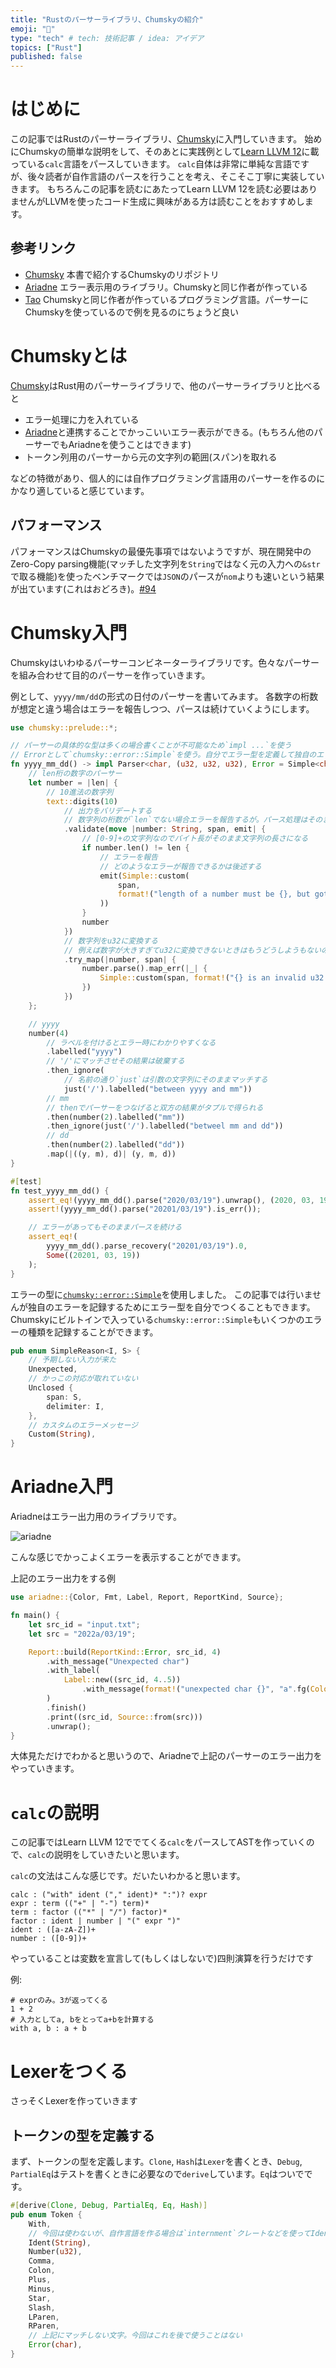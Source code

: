 ```yaml
---
title: "Rustのパーサーライブラリ、Chumskyの紹介"
emoji: "🦀"
type: "tech" # tech: 技術記事 / idea: アイデア
topics: ["Rust"]
published: false
---
```


# はじめに

この記事ではRustのパーサーライブラリ、[Chumsky](https://github.com/zesterer/chumsky)に入門していきます。
始めにChumskyの簡単な説明をして、そのあとに実践例として[Learn LLVM 12](https://www.packtpub.com/product/learn-llvm-12/9781839213502)に載っている`calc`言語をパースしていきます。
`calc`自体は非常に単純な言語ですが、後々読者が自作言語のパースを行うことを考え、そこそこ丁寧に実装していきます。
もちろんこの記事を読むにあたってLearn LLVM 12を読む必要はありませんがLLVMを使ったコード生成に興味がある方は読むことをおすすめします。

## 参考リンク

* [Chumsky](https://github.com/zesterer/chumsky)
    本書で紹介するChumskyのリポジトリ
* [Ariadne](https://github.com/zesterer/ariadne)
    エラー表示用のライブラリ。Chumskyと同じ作者が作っている
* [Tao](https://github.com/zesterer/tao)
    Chumskyと同じ作者が作っているプログラミング言語。パーサーにChumskyを使っているので例を見るのにちょうど良い

# Chumskyとは

[Chumsky](https://github.com/zesterer/chumsky)はRust用のパーサーライブラリで、他のパーサーライブラリと比べると

* エラー処理に力を入れている
* [Ariadne](https://github.com/zesterer/ariadne)と連携することでかっこいいエラー表示ができる。(もちろん他のパーサーでもAriadneを使うことはできます)
* トークン列用のパーサーから元の文字列の範囲(スパン)を取れる

などの特徴があり、個人的には自作プログラミング言語用のパーサーを作るのにかなり適していると感じています。

## パフォーマンス

パフォーマンスはChumskyの最優先事項ではないようですが、現在開発中のZero-Copy parsing機能(マッチした文字列を`String`ではなく元の入力への`&str`で取る機能)を使ったベンチマークでは`JSON`のパースが`nom`よりも速いという結果が出ています(これはおどろき)。[#94](https://github.com/zesterer/chumsky/pull/94)

# Chumsky入門

Chumskyはいわゆるパーサーコンビネーターライブラリです。色々なパーサーを組み合わせて目的のパーサーを作っていきます。

例として、`yyyy/mm/dd`の形式の日付のパーサーを書いてみます。
各数字の桁数が想定と違う場合はエラーを報告しつつ、パースは続けていくようにします。

```rust
use chumsky::prelude::*;

// パーサーの具体的な型は多くの場合書くことが不可能なため`impl ...`を使う
// Errorとして`chumsky::error::Simple`を使う。自分でエラー型を定義して独自のエラーを保持するようにすることもできる。
fn yyyy_mm_dd() -> impl Parser<char, (u32, u32, u32), Error = Simple<char>> {
    // len桁の数字のパーサー
    let number = |len| {
        // 10進法の数字列
        text::digits(10)
            // 出力をバリデートする
            // 数字列の桁数が`len`でない場合エラーを報告するが。パース処理はそのまま続く
            .validate(move |number: String, span, emit| {
                // [0-9]+の文字列なのでバイト長がそのまま文字列の長さになる
                if number.len() != len {
                    // エラーを報告
                    // どのようなエラーが報告できるかは後述する
                    emit(Simple::custom(
                        span,
                        format!("length of a number must be {}, but got {}", len, &number),
                    ))
                }
                number
            })
            // 数字列をu32に変換する
            // 例えば数字が大きすぎてu32に変換できないときはもうどうしようもないのでパースを打ち切る
            .try_map(|number, span| {
                number.parse().map_err(|_| {
                    Simple::custom(span, format!("{} is an invalid u32 string", &number))
                })
            })
    };

    // yyyy
    number(4)
        // ラベルを付けるとエラー時にわかりやすくなる
        .labelled("yyyy")
        // '/'にマッチさせその結果は破棄する
        .then_ignore(
            // 名前の通り`just`は引数の文字列にそのままマッチする
            just('/').labelled("between yyyy and mm"))
        // mm
        // thenでパーサーをつなげると双方の結果がタプルで得られる
        .then(number(2).labelled("mm"))
        .then_ignore(just('/').labelled("betweel mm and dd"))
        // dd
        .then(number(2).labelled("dd"))
        .map(|((y, m), d)| (y, m, d))
}

#[test]
fn test_yyyy_mm_dd() {
    assert_eq!(yyyy_mm_dd().parse("2020/03/19").unwrap(), (2020, 03, 19));
    assert!(yyyy_mm_dd().parse("20201/03/19").is_err());

    // エラーがあってもそのままパースを続ける
    assert_eq!(
        yyyy_mm_dd().parse_recovery("20201/03/19").0,
        Some((20201, 03, 19))
    );
}
```

エラーの型に[`chumsky::error::Simple`](https://docs.rs/chumsky/0.8.0/chumsky/error/struct.Simple.html)を使用しました。
この記事では行いませんが独自のエラーを記録するためにエラー型を自分でつくることもできます。
Chumskyにビルトインで入っている`chumsky::error::Simple`もいくつかのエラーの種類を記録することができます。

```rust
pub enum SimpleReason<I, S> {
    // 予期しない入力が来た
    Unexpected,
    // かっこの対応が取れていない
    Unclosed {
        span: S,
        delimiter: I,
    },
    // カスタムのエラーメッセージ
    Custom(String),
}
```

# Ariadne入門

Ariadneはエラー出力用のライブラリです。

![ariadne](/images/ariadne.png)

こんな感じでかっこよくエラーを表示することができます。

上記のエラー出力をする例

```rust
use ariadne::{Color, Fmt, Label, Report, ReportKind, Source};

fn main() {
    let src_id = "input.txt";
    let src = "2022a/03/19";

    Report::build(ReportKind::Error, src_id, 4)
        .with_message("Unexpected char")
        .with_label(
            Label::new((src_id, 4..5))
                .with_message(format!("unexpected char {}", "a".fg(Color::Red))),
        )
        .finish()
        .print((src_id, Source::from(src)))
        .unwrap();
}
```

大体見ただけでわかると思いうので、Ariadneで上記のパーサーのエラー出力をやっていきます。



# `calc`の説明

この記事ではLearn LLVM 12ででてくる`calc`をパースしてASTを作っていくので、`calc`の説明をしていきたいと思います。

`calc`の文法はこんな感じです。だいたいわかると思います。

```
calc : ("with" ident ("," ident)* ":")? expr
expr : term (("+" | "-") term)*
term : factor (("*" | "/") factor)*
factor : ident | number | "(" expr ")"
ident : ([a-zA-Z])+
number : ([0-9])+
```

やっていることは変数を宣言して(もしくはしないで)四則演算を行うだけです

例:

```
# exprのみ。3が返ってくる
1 + 2
# 入力としてa, bをとってa+bを計算する
with a, b : a + b
```

# Lexerをつくる

さっそくLexerを作っていきます

## トークンの型を定義する

まず、トークンの型を定義します。`Clone`, `Hash`は`Lexer`を書くとき、`Debug`, `PartialEq`はテストを書くときに必要なので`derive`しています。`Eq`はついでです。

```rust:token.rs
#[derive(Clone, Debug, PartialEq, Eq, Hash)]
pub enum Token {
    With,
    // 今回は使わないが、自作言語を作る場合は`internment`クレートなどを使ってIdent同士の比較などを速くしよう
    Ident(String),
    Number(u32),
    Comma,
    Colon,
    Plus,
    Minus,
    Star,
    Slash,
    LParen,
    RParen,
    // 上記にマッチしない文字。今回はこれを後で使うことはない
    Error(char),
}
```